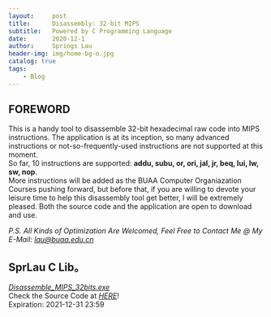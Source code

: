 ```yaml
---
layout:     post
title:      Disassembly: 32-bit MIPS
subtitle:   Powered by C Programming Language
date:       2020-12-1
author:     Springs Lau
header-img: img/home-bg-o.jpg
catalog: true
tags:
    - Blog
---
```


## FOREWORD

This is a handy tool to disassemble 32-bit hexadecimal raw code into MIPS instructions. The application is at its inception, so many advanced instructions or not-so-frequently-used instructions are not supported at this moment.<br>
So far, 10 instructions are supported: **addu, subu, or, ori, jal, jr, beq, lui, lw, sw, nop**.<br>
More instructions will be added as the BUAA Computer Organiazation Courses pushing forward, but before that, if you are willing to devote your leisure time to help this disassembly tool get better, I will be extremely pleased. Both the source code and the application are open to download and use.<br>

*P.S. All Kinds of Optimization Are Welcomed, Feel Free to Contact Me @ My E-Mail: lau@buaa.edu.cn*

## SprLau C Lib。

[*Disassemble_MIPS_32bits.exe*](https://bhpan.buaa.edu.cn:443/link/8A7618AEC12093EB1FF60C0EC04C55DF)<br>
Check the Source Code at [*HERE*](https://paste.ubuntu.com/p/qJ7FrZDpw7/)!<br>
Expiration: 2021-12-31 23:59
